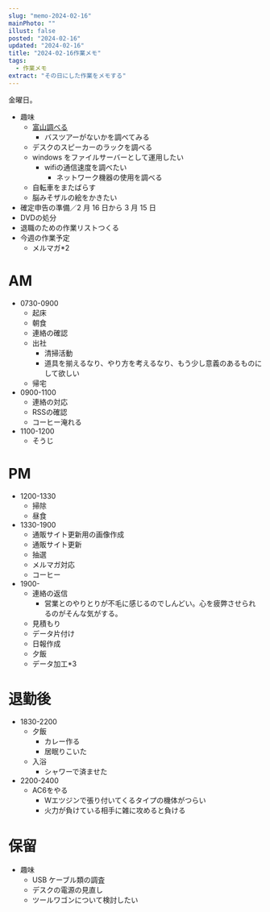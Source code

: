 ```yaml
---
slug: "memo-2024-02-16"
mainPhoto: ""
illust: false
posted: "2024-02-16"
updated: "2024-02-16"
title: "2024-02-16作業メモ"
tags:
  - 作業メモ
extract: "その日にした作業をメモする"
---
```


金曜日。

- 趣味
  - [富山調べる](https://docs.google.com/document/d/1JdWkhu_hqXsHblQaPn_yJxKrzq-jvxeymWYBfapRKBU/edit#heading=h.88gi7qwvidj8)
    - バスツアーがないかを調べてみる
  - デスクのスピーカーのラックを調べる
  - windows をファイルサーバーとして運用したい
    - wifiの通信速度を調べたい
      - ネットワーク機器の使用を調べる
  - 自転車をまたばらす
  - 脳みそザルの絵をかきたい
- 確定申告の準備／2 月 16 日から 3 月 15 日
- DVDの処分
- 退職のための作業リストつくる
- 今週の作業予定
  - メルマガ\*2

# AM

- 0730-0900
  - 起床
  - 朝食
  - 連絡の確認
  - 出社
    - 清掃活動
    - 道具を揃えるなり、やり方を考えるなり、もう少し意義のあるものにして欲しい
  - 帰宅
- 0900-1100
  - 連絡の対応
  - RSSの確認
  - コーヒー淹れる
- 1100-1200
  - そうじ

# PM

- 1200-1330
  - 掃除
  - 昼食
- 1330-1900
  - 通販サイト更新用の画像作成
  - 通販サイト更新
  - 抽選
  - メルマガ対応
  - コーヒー
- 1900- 
  - 連絡の返信
    - 営業とのやりとりが不毛に感じるのでしんどい。心を疲弊させられるのがそんな気がする。
  - 見積もり
  - データ片付け
  - 日報作成
  - 夕飯
  - データ加工*3

# 退勤後

- 1830-2200
  - 夕飯
    - カレー作る
    - 居眠りこいた
  - 入浴
    - シャワーで済ませた
- 2200-2400
  - AC6をやる
    - Wエツジンで張り付いてくるタイプの機体がつらい
    - 火力が負けている相手に雑に攻めると負ける


# 保留

- 趣味
  - USB ケーブル類の調査
  - デスクの電源の見直し
  - ツールワゴンについて検討したい